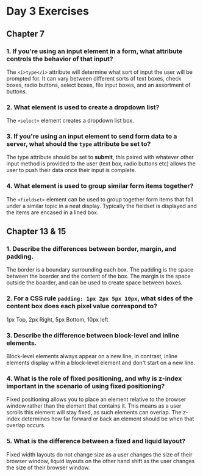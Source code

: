 # Day 3 Exercises
## Chapter 7

### 1.  If you're using an input element in a form, what attribute controls the behavior of that input?
  The `<i>type</i>` attribute will determine what sort of input the user will be prompted for. It can vary between different sorts of text boxes, check boxes, radio buttons, select boxes, file input boxes, and an assortment of buttons.

### 2.  What element is used to create a dropdown list?
  The `<select>` element creates a dropdown list box.

### 3.  If you're using an input element to send form data to a server, what should the `type` attribute be set to?
  The type attribute should be set to **submit**, this paired with whatever other input method is provided to the user (text box, radio buttons etc) allows the user to push their data once their input is complete.

### 4.  What element is used to group similar form items together?
  The `<fieldset>` element can be used to group together form items that fall under a similar topic in a neat display. Typically the fieldset is displayed and the items are encased in a lined box.

## Chapter 13 & 15

### 1.  Describe the differences between border, margin, and padding.
  The border is a boundary surrounding each box. The padding is the space between the boarder and the content of the box. The margin is the space outside the boarder, and can be used to create space between boxes.

### 2.  For a CSS rule `padding: 1px 2px 5px 10px`, what sides of the content box does each pixel value correspond to?
  1px Top, 2px Right, 5px Bottom, 10px left

### 3.  Describe the difference between block-level and inline elements.
  Block-level elements always appear on a new line, in contrast, inline elements display within a block-level element and don't start on a new line.

### 4.  What is the role of fixed positioning, and why is z-index important in the scenario of using fixed positioning?
  Fixed positioning allows you to place an element relative to the browser window rather than the element that contains it. This means as a user scrolls this element will stay fixed, as such elements can overlap. The z-index determines how far forward or back an element should be when that overlap occurs.

### 5.  What is the difference between a fixed and liquid layout?
  Fixed width layouts do not change size as a user changes the size of their browser window, liquid layouts on the other hand shift as the user changes the size of their browser window.

